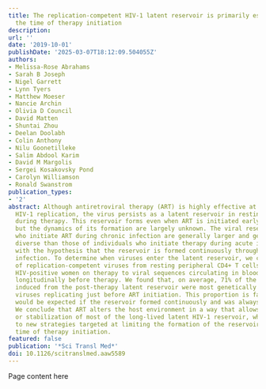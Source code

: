```yaml
---
title: The replication-competent HIV-1 latent reservoir is primarily established near
  the time of therapy initiation
description:
url: ''
date: '2019-10-01'
publishDate: '2025-03-07T18:12:09.504055Z'
authors:
- Melissa-Rose Abrahams
- Sarah B Joseph
- Nigel Garrett
- Lynn Tyers
- Matthew Moeser
- Nancie Archin
- Olivia D Council
- David Matten
- Shuntai Zhou
- Deelan Doolabh
- Colin Anthony
- Nilu Goonetilleke
- Salim Abdool Karim
- David M Margolis
- Sergei Kosakovsky Pond
- Carolyn Williamson
- Ronald Swanstrom
publication_types:
- '2'
abstract: Although antiretroviral therapy (ART) is highly effective at suppressing
  HIV-1 replication, the virus persists as a latent reservoir in resting CD4+ T cells
  during therapy. This reservoir forms even when ART is initiated early after infection,
  but the dynamics of its formation are largely unknown. The viral reservoirs of individuals
  who initiate ART during chronic infection are generally larger and genetically more
  diverse than those of individuals who initiate therapy during acute infection, consistent
  with the hypothesis that the reservoir is formed continuously throughout untreated
  infection. To determine when viruses enter the latent reservoir, we compared sequences
  of replication-competent viruses from resting peripheral CD4+ T cells from nine
  HIV-positive women on therapy to viral sequences circulating in blood collected
  longitudinally before therapy. We found that, on average, 71% of the unique viruses
  induced from the post-therapy latent reservoir were most genetically similar to
  viruses replicating just before ART initiation. This proportion is far greater than
  would be expected if the reservoir formed continuously and was always long lived.
  We conclude that ART alters the host environment in a way that allows the formation
  or stabilization of most of the long-lived latent HIV-1 reservoir, which points
  to new strategies targeted at limiting the formation of the reservoir around the
  time of therapy initiation.
featured: false
publication: '*Sci Transl Med*'
doi: 10.1126/scitranslmed.aaw5589
---
```


Page content here